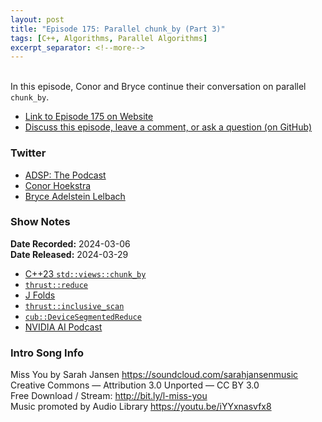 ```yaml
---
layout: post
title: "Episode 175: Parallel chunk_by (Part 3)"
tags: [C++, Algorithms, Parallel Algorithms]
excerpt_separator: <!--more-->
---
```


<div id="buzzsprout-player-14791814"></div><script src="https://www.buzzsprout.com/1501960/14791814-episode-175-parallel-chunk_by-part-3.js?container_id=buzzsprout-player-14791814&player=small" type="text/javascript" charset="utf-8"></script>

<br>In this episode, Conor and Bryce continue their conversation on parallel `chunk_by`.

<!--more-->

* [Link to Episode 175 on Website](https://adspthepodcast.com/2024/03/29/Episode-175.html)
* [Discuss this episode, leave a comment, or ask a question (on GitHub)](https://github.com/codereport/adsp2/discussions/67)

### Twitter
 
* [ADSP: The Podcast](https://twitter.com/adspthepodcast)
* [Conor Hoekstra](https://twitter.com/code_report)
* [Bryce Adelstein Lelbach](https://twitter.com/blelbach)

### Show Notes
 
**Date Recorded:** 2024-03-06 <br>
**Date Released:** 2024-03-29

* [C++23 `std::views::chunk_by`](https://en.cppreference.com/w/cpp/ranges/chunk_by_view)
* [`thrust::reduce`](https://nvidia.github.io/cccl/thrust/api/groups/group__reductions.html#function-reduce)
* [J Folds](https://code.jsoftware.com/wiki/Vocabulary/fcap)
* [`thrust::inclusive_scan`](https://nvidia.github.io/cccl/thrust/api/groups/group__prefixsums.html#function-inclusive-scan)
* [`cub::DeviceSegmentedReduce`](https://nvidia.github.io/cccl/cub/api/structcub_1_1DeviceSegmentedReduce.html)
* [NVIDIA AI Podcast](https://blogs.nvidia.com/ai-podcast/)

### Intro Song Info
 
Miss You by Sarah Jansen https://soundcloud.com/sarahjansenmusic<br>
Creative Commons — Attribution 3.0 Unported — CC BY 3.0<br>
Free Download / Stream: http://bit.ly/l-miss-you<br>
Music promoted by Audio Library https://youtu.be/iYYxnasvfx8<br>
